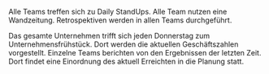 Alle Teams treffen sich zu Daily StandUps. Alle Team nutzen eine Wandzeitung. Retrospektiven werden in allen Teams durchgeführt.

Das gesamte Unternehmen trifft sich jeden Donnerstag zum Unternehmensfrühstück. Dort werden die aktuellen Geschäftszahlen vorgestellt. Einzelne Teams berichten von den Ergebnissen der letzten Zeit. Dort findet eine Einordnung des aktuell Erreichten in die Planung statt.
